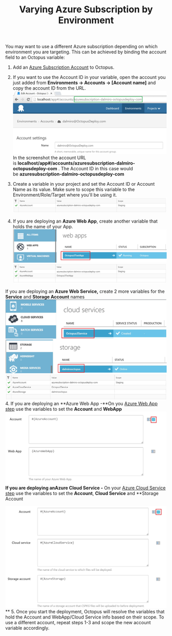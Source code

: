 ﻿---
title: Varying Azure Subscription by Environment

---


You may want to use a different Azure subscription depending on which environment you are targeting. This can be achieved by binding the account field to an Octopus variable:

1. Add an [Azure Subscription Account](/docs/home/key-concepts/environments/accounts/azure-subscription-account.md) to Octopus.

 1. If you want to use the Account ID in your variable, open the account you just added from **Environments -> Accounts -> [Account name]** and copy the account ID from the URL.
        ![](/docs/images/3049102/3278481.jpg)
        In the screenshot the account URL is **localhost/app#/accounts/azuresubscription-dalmiro-octopusdeploy-com** . The Account ID in this case would be **azuresubscription-dalmiro-octopusdeploy-com**
2. Create a variable in your project and set the Account ID or Account Name as its value. Make sure to scope this variable to the Environment/Role/Target where you'll be using it.
    ![](/docs/images/3049102/3278490.jpg)
3. If you are deploying an **Azure Web App**, create another variable that holds the name of your App. 
![](/docs/images/3049102/3278485.jpg)
    ![](/docs/images/3049102/3278486.jpg)

If you are deploying an **Azure Web Service,** create 2 more variables for the **Service** and **Storage Account** names
    ![](/docs/images/3049102/3278489.jpg)
    ![](/docs/images/3049102/3278494.jpg)
![](/docs/images/3049102/3278487.jpg)
4. If you are deploying an **Azure Web App -**On you [Azure Web App step](http://docs.octopusdeploy.com/display/OD/Deploying+a+package+to+an+Azure+Web+App) use the variables to set the **Account** and **WebApp**
    **![](/docs/images/3049102/3278496.jpg)**If you are deploying an**Azure Cloud Service -** On your [Azure Cloud Service step](http://docs.octopusdeploy.com/display/OD/Deploying+a+package+to+an+Azure+Cloud+Service) use the variables to set the **Account**, **Cloud Service** and **Storage Account

![](/docs/images/3049102/3278497.jpg)**
5. Once you start the deployment, Octopus will resolve the variables that hold the Account and WebApp/Cloud Service info based on their scope. To use a different account, repeat steps 1-3 and scope the new account variable accordingly.
